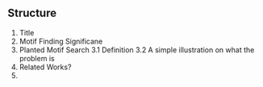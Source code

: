 ## Structure

1. Title
2. Motif Finding Significane
3. Planted Motif Search
	3.1 Definition
	3.2 A simple illustration on what the problem is
4. Related Works?
5. 